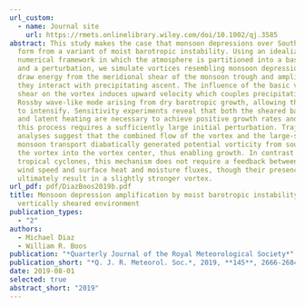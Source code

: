 ```yaml
---
url_custom:
  - name: Journal site
    url: https://rmets.onlinelibrary.wiley.com/doi/10.1002/qj.3585
abstract: This study makes the case that monsoon depressions over South Asia can
  form from a variant of moist barotropic instability. Using an idealized
  numerical framework in which the atmosphere is partitioned into a basic state
  and a perturbation, we simulate vortices resembling monsoon depressions that
  draw energy from the meridional shear of the monsoon trough and amplify when
  they interact with precipitating ascent. The influence of the basic vertical
  shear on the vortex induces upward velocity which couples precipitation with a
  Rossby wave-like mode arising from dry barotropic growth, allowing the vortex
  to intensify. Sensitivity experiments reveal that both the sheared basic state
  and latent heating are necessary to achieve positive growth rates and that
  this process requires a sufficiently large initial perturbation. Trajectory
  analyses suggest that the combined flow of the vortex and the large-scale
  monsoon transport diabatically generated potential vorticity from southwest of
  the vortex into the vortex center, thus enabling growth. In contrast with
  tropical cyclones, this mechanism does not require a feedback between surface
  wind speed and surface heat and moisture fluxes, though their presence does
  ultimately result in a slightly stronger vortex.
url_pdf: pdf/DiazBoos2019b.pdf
title: Monsoon depression amplification by moist barotropic instability in a
  vertically sheared environment
publication_types:
  - "2"
authors:
  - Michael Diaz
  - William R. Boos
publication: "*Quarterly Journal of the Royal Meteorological Society*"
publication_short: "*Q. J. R. Meteorol. Soc.*, 2019, **145**, 2666-2684, doi:10.1002/qj.3585"
date: 2019-08-01
selected: true
abstract_short: "2019"
---
```

